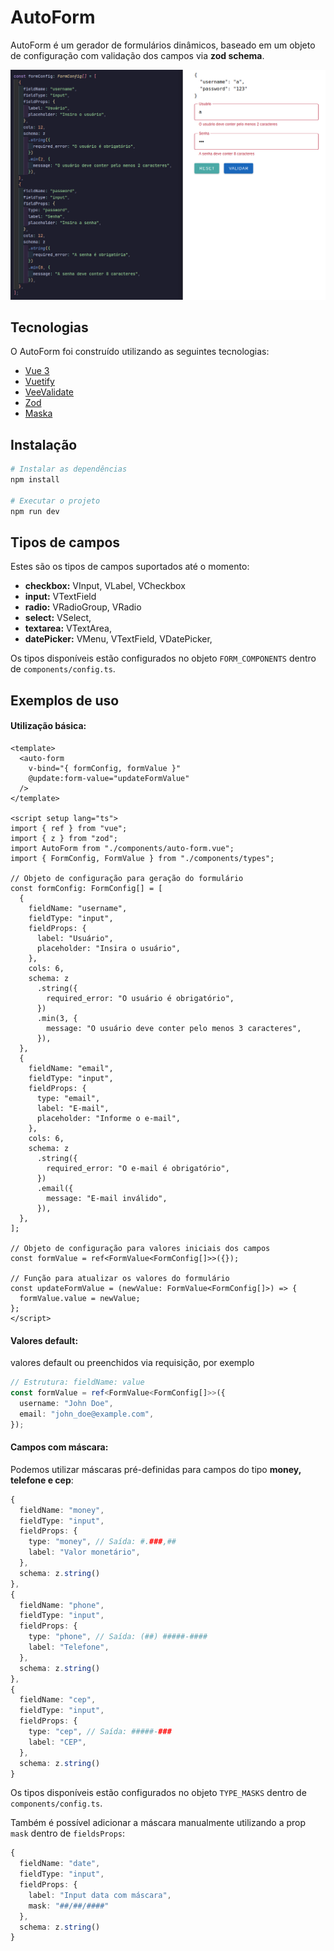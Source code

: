 # AutoForm

AutoForm é um gerador de formulários dinâmicos, baseado em um objeto de configuração com validação dos campos via **zod schema**.

![AutoForm demo](./src/assets/example.png)

## Tecnologias

O AutoForm foi construído utilizando as seguintes tecnologias:

- [Vue 3](https://vuejs.org/)
- [Vuetify](https://vuetifyjs.com/)
- [VeeValidate](https://vee-validate.logaretm.com/v4/)
- [Zod](https://zod.dev/)
- [Maska](https://beholdr.github.io/maska/v3/#/vue)

## Instalação

```bash
# Instalar as dependências
npm install

# Executar o projeto
npm run dev
```

## Tipos de campos

Estes são os tipos de campos suportados até o momento:

- **checkbox:** VInput, VLabel, VCheckbox
- **input:** VTextField
- **radio:** VRadioGroup, VRadio
- **select:** VSelect,
- **textarea:** VTextArea,
- **datePicker:** VMenu, VTextField, VDatePicker,

Os tipos disponíveis estão configurados no objeto `FORM_COMPONENTS` dentro de `components/config.ts`.

## Exemplos de uso

#### Utilização básica:

```vue
<template>
  <auto-form
    v-bind="{ formConfig, formValue }"
    @update:form-value="updateFormValue"
  />
</template>

<script setup lang="ts">
import { ref } from "vue";
import { z } from "zod";
import AutoForm from "./components/auto-form.vue";
import { FormConfig, FormValue } from "./components/types";

// Objeto de configuração para geração do formulário
const formConfig: FormConfig[] = [
  {
    fieldName: "username",
    fieldType: "input",
    fieldProps: {
      label: "Usuário",
      placeholder: "Insira o usuário",
    },
    cols: 6,
    schema: z
      .string({
        required_error: "O usuário é obrigatório",
      })
      .min(3, {
        message: "O usuário deve conter pelo menos 3 caracteres",
      }),
  },
  {
    fieldName: "email",
    fieldType: "input",
    fieldProps: {
      type: "email",
      label: "E-mail",
      placeholder: "Informe o e-mail",
    },
    cols: 6,
    schema: z
      .string({
        required_error: "O e-mail é obrigatório",
      })
      .email({
        message: "E-mail inválido",
      }),
  },
];

// Objeto de configuração para valores iniciais dos campos
const formValue = ref<FormValue<FormConfig[]>>({});

// Função para atualizar os valores do formulário
const updateFormValue = (newValue: FormValue<FormConfig[]>) => {
  formValue.value = newValue;
};
</script>
```

#### Valores default:

valores default ou preenchidos via requisição, por exemplo

```ts
// Estrutura: fieldName: value
const formValue = ref<FormValue<FormConfig[]>>({
  username: "John Doe",
  email: "john_doe@example.com",
});
```

#### Campos com máscara:

Podemos utilizar máscaras pré-definidas para campos do tipo **money, telefone e cep**:

```ts
{
  fieldName: "money",
  fieldType: "input",
  fieldProps: {
    type: "money", // Saída: #.###,##
    label: "Valor monetário",
  },
  schema: z.string()
},
{
  fieldName: "phone",
  fieldType: "input",
  fieldProps: {
    type: "phone", // Saída: (##) #####-####
    label: "Telefone",
  },
  schema: z.string()
},
{
  fieldName: "cep",
  fieldType: "input",
  fieldProps: {
    type: "cep", // Saída: #####-###
    label: "CEP",
  },
  schema: z.string()
}
```

Os tipos disponíveis estão configurados no objeto `TYPE_MASKS` dentro de `components/config.ts`.

Também é possível adicionar a máscara manualmente utilizando a prop `mask` dentro de `fieldsProps`:

```ts
{
  fieldName: "date",
  fieldType: "input",
  fieldProps: {
    label: "Input data com máscara",
    mask: "##/##/####"
  },
  schema: z.string()
}
```
